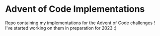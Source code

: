 # Advent of Code Implementations

Repo containing my implementations for the Advent of Code challenges !
I've started working on them in preparation for 2023 :)

